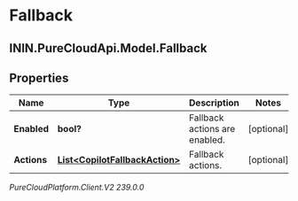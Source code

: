 # Fallback

## ININ.PureCloudApi.Model.Fallback

## Properties

|Name | Type | Description | Notes|
|------------ | ------------- | ------------- | -------------|
| **Enabled** | **bool?** | Fallback actions are enabled. | [optional] |
| **Actions** | [**List&lt;CopilotFallbackAction&gt;**](CopilotFallbackAction) | Fallback actions. | [optional] |



_PureCloudPlatform.Client.V2 239.0.0_
